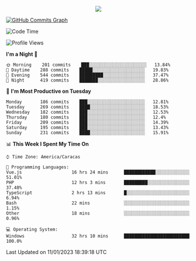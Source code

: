 <p align="center">
  <a href="http://www.github.com/thevacs">
    <img src="https://github-readme-streak-stats.herokuapp.com/?user=thevacs&stroke=ffffff&background=1c1917&ring=0891b2&fire=0891b2&currStreakNum=ffffff&currStreakLabel=0891b2&sideNums=ffffff&sideLabels=ffffff&dates=ffffff&hide_border=true" />
  </a>
  
  <a href="http://www.github.com/thevacs"><img src="https://github-readme-activity-graph.cyclic.app/graph?username=thevacs&bg_color=000000&color=ffffff&line=ff0000&point=ebebeb&area=true&hide_border=true" alt="GitHub Commits Graph" /></a>
  
</p>

<!--START_SECTION:waka-->
![Code Time](http://img.shields.io/badge/Code%20Time-1%2C024%20hrs%2029%20mins-blue)

![Profile Views](http://img.shields.io/badge/Profile%20Views-0-blue)

**I'm a Night 🦉** 

```text
🌞 Morning    201 commits    ███░░░░░░░░░░░░░░░░░░░░░░   13.84% 
🌆 Daytime    288 commits    █████░░░░░░░░░░░░░░░░░░░░   19.83% 
🌃 Evening    544 commits    █████████░░░░░░░░░░░░░░░░   37.47% 
🌙 Night      419 commits    ███████░░░░░░░░░░░░░░░░░░   28.86%

```
📅 **I'm Most Productive on Tuesday** 

```text
Monday       186 commits    ███░░░░░░░░░░░░░░░░░░░░░░   12.81% 
Tuesday      269 commits    ████░░░░░░░░░░░░░░░░░░░░░   18.53% 
Wednesday    182 commits    ███░░░░░░░░░░░░░░░░░░░░░░   12.53% 
Thursday     180 commits    ███░░░░░░░░░░░░░░░░░░░░░░   12.4% 
Friday       209 commits    ███░░░░░░░░░░░░░░░░░░░░░░   14.39% 
Saturday     195 commits    ███░░░░░░░░░░░░░░░░░░░░░░   13.43% 
Sunday       231 commits    ████░░░░░░░░░░░░░░░░░░░░░   15.91%

```


📊 **This Week I Spent My Time On** 

```text
⌚︎ Time Zone: America/Caracas

💬 Programming Languages: 
Vue.js                   16 hrs 24 mins      ████████████░░░░░░░░░░░░░   51.01% 
PHP                      12 hrs 3 mins       █████████░░░░░░░░░░░░░░░░   37.48% 
TypeScript               2 hrs 13 mins       █░░░░░░░░░░░░░░░░░░░░░░░░   6.94% 
Bash                     22 mins             ░░░░░░░░░░░░░░░░░░░░░░░░░   1.15% 
Other                    18 mins             ░░░░░░░░░░░░░░░░░░░░░░░░░   0.96%

💻 Operating System: 
Windows                  32 hrs 10 mins      █████████████████████████   100.0%

```


 Last Updated on 11/01/2023 18:39:18 UTC
<!--END_SECTION:waka-->
